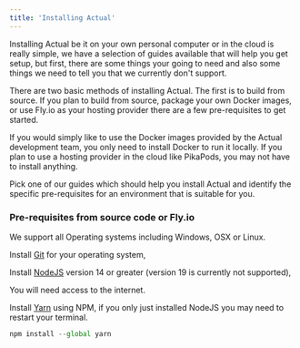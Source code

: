 ```yaml
---
title: 'Installing Actual'
---
```


Installing Actual be it on your own personal computer or in the cloud is really simple, we have a selection of guides available that will help you get setup, but first, there are some things your going to need and also some things we need to tell you that we currently don't support.

There are two basic methods of installing Actual.  The first is to build from source.  If you plan to build from source, package your own Docker images, or use Fly.io as your hosting provider there are a few pre-requisites to get started. 

If you would simply like to use the Docker images provided by the Actual development team, you only need to install Docker to run it locally.  If you plan to use a hosting provider in the cloud like PikaPods, you may not have to install anything.

Pick one of our guides which should help you install Actual and identify the specific pre-requisites for an environment that is suitable for you.

### Pre-requisites from source code or Fly.io

We support all Operating systems including Windows, OSX or Linux.

Install [Git](https://git-scm.com/) for your operating system,

Install [NodeJS](https://nodejs.org/en/) version 14 or greater (version 19 is currently not supported),

You will need access to the internet.

Install [Yarn](https://yarnpkg.com/) using NPM, if you only just installed NodeJS you may need to restart your terminal.

```js
npm install --global yarn
```

